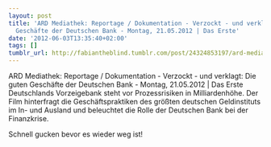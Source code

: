 ```yaml
---
layout: post
title: 'ARD Mediathek: Reportage / Dokumentation - Verzockt - und verklagt: Die guten
  Geschäfte der Deutschen Bank - Montag, 21.05.2012 | Das Erste'
date: '2012-06-03T13:35:40+02:00'
tags: []
tumblr_url: http://fabiantheblind.tumblr.com/post/24324853197/ard-mediathek-reportage-dokumentation-verzockt
---
```

ARD Mediathek: Reportage / Dokumentation - Verzockt - und verklagt: Die guten Geschäfte der Deutschen Bank - Montag, 21.05.2012 | Das Erste
  Deutschlands Vorzeigebank steht vor Prozessrisiken in Milliardenhöhe. Der Film hinterfragt die Geschäftspraktiken des größten deutschen Geldinstituts im In- und Ausland und beleuchtet die Rolle der Deutschen Bank bei der Finanzkrise.


Schnell gucken bevor es wieder weg ist!
